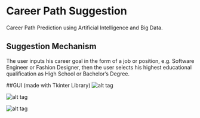 # Career Path Suggestion
Career Path Prediction using Artificial Intelligence and Big Data.

## Suggestion Mechanism
The user inputs his career goal in the form of a job or position, e.g. Software Engineer or Fashion Designer, then the user selects his highest educational qualification as High School or Bachelor’s Degree.

##GUI (made with Tkinter Library)
![alt tag](https://github.com/akshaynagpal/career_path_suggestion/blob/master/New%20folder/GUI1.png)

![alt tag](https://github.com/akshaynagpal/career_path_suggestion/blob/master/New%20folder/GUI2.png)

![alt tag](https://github.com/akshaynagpal/career_path_suggestion/blob/master/New%20folder/GUI3.png)


